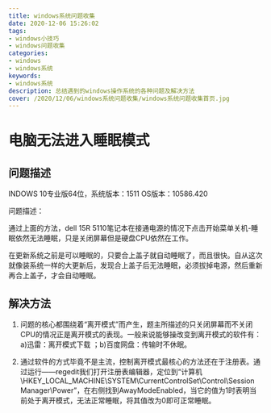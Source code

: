 ```yaml
---
title: windows系统问题收集
date: 2020-12-06 15:26:02
tags:
- windows小技巧
- windows问题收集
categories:
- windows
- windows系统
keywords:
- windows系统
description: 总结遇到的windows操作系统的各种问题及解决方法
cover: /2020/12/06/windows系统问题收集/windows系统问题收集首页.jpg
---
```



# 电脑无法进入睡眠模式
## 问题描述

INDOWS 10专业版64位，系统版本：1511 OS版本：10586.420

问题描述：

通过上面的方法，dell 15R 5110笔记本在接通电源的情况下点击开始菜单关机-睡眠依然无法睡眠，只是关闭屏幕但是硬盘CPU依然在工作。

在更新系统之前是可以睡眠的，只要合上盖子就自动睡眠了，而且很快。自从这次就像装系统一样的大更新后，发现合上盖子后无法睡眠，必须拔掉电源，然后重新再合上盖子，才会自动睡眠。

## 解决方法
1. 问题的核心都围绕着“离开模式”而产生，题主所描述的只关闭屏幕而不关闭CPU的情况正是离开模式的表现。一般来说能够操改变到离开模式的软件有：a)迅雷：离开模式下载 ；b)百度网盘：传输时不休眠。

2. 通过软件的方式毕竟不是主流，控制离开模式最核心的方法还在于注册表。通过运行——regedit我们打开注册表编辑器，定位到“计算机\HKEY_LOCAL_MACHINE\SYSTEM\CurrentControlSet\Control\Session Manager\Power”，在右侧找到AwayModeEnabled，当它的值为1时表明当前处于离开模式，无法正常睡眠，将其值改为0即可正常睡眠。
